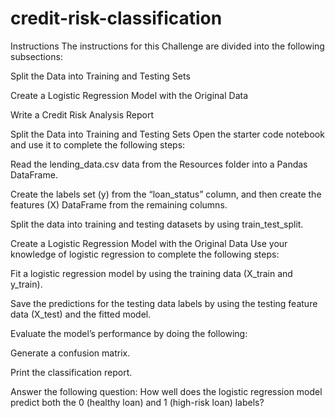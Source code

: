 # credit-risk-classification

Instructions
The instructions for this Challenge are divided into the following subsections:

Split the Data into Training and Testing Sets

Create a Logistic Regression Model with the Original Data

Write a Credit Risk Analysis Report

Split the Data into Training and Testing Sets
Open the starter code notebook and use it to complete the following steps:

Read the lending_data.csv data from the Resources folder into a Pandas DataFrame.

Create the labels set (y) from the “loan_status” column, and then create the features (X) DataFrame from the remaining columns.

Split the data into training and testing datasets by using train_test_split.

Create a Logistic Regression Model with the Original Data
Use your knowledge of logistic regression to complete the following steps:

Fit a logistic regression model by using the training data (X_train and y_train).

Save the predictions for the testing data labels by using the testing feature data (X_test) and the fitted model.

Evaluate the model’s performance by doing the following:

Generate a confusion matrix.

Print the classification report.

Answer the following question: How well does the logistic regression model predict both the 0 (healthy loan) and 1 (high-risk loan) labels?
